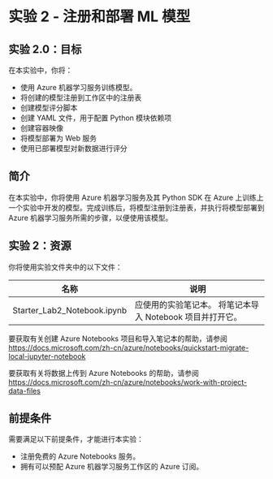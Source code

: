 ﻿---
lab:
    title: '实验 2 - 注册和部署 ML 模型'
    module: '模块 2:使用 Azure 机器学习服务执行数据科学'
---

# 实验 2 - 注册和部署 ML 模型

## 实验 2.0：目标

在本实验中，你将：

- 使用 Azure 机器学习服务训练模型。
- 将创建的模型注册到工作区中的注册表
- 创建模型评分脚本
- 创建 YAML 文件，用于配置 Python 模块依赖项
- 创建容器映像
- 将模型部署为 Web 服务
- 使用已部署模型对新数据进行评分


## 简介

在本实验中，你将使用 Azure 机器学习服务及其 Python SDK 在 Azure 上训练上一个实验中开发的模型。完成训练后，将模型注册到注册表，并执行将模型部署到 Azure 机器学习服务所需的步骤，以便使用该模型。 

## 实验 2：资源

你将使用实验文件夹中的以下文件：

名称                            | 说明
----                            | -----------
Starter_Lab2_Notebook.ipynb     | 应使用的实验笔记本。  将笔记本导入 Notebook 项目并打开它。 


要获取有关创建 Azure Notebooks 项目和导入笔记本的帮助，请参阅 https://docs.microsoft.com/zh-cn/azure/notebooks/quickstart-migrate-local-jupyter-notebook

要获取有关将数据上传到 Azure Notebooks 的帮助，请参阅 https://docs.microsoft.com/zh-cn/azure/notebooks/work-with-project-data-files



## 前提条件

需要满足以下前提条件，才能进行本实验：
- 注册免费的 Azure Notebooks 服务。  
- 拥有可以预配 Azure 机器学习服务工作区的 Azure 订阅。
